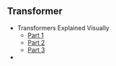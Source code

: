 ## Transformer
- Transformers Explained Visually
  - [Part 1](https://towardsdatascience.com/transformers-explained-visually-part-1-overview-of-functionality-95a6dd460452)
  - [Part 2](https://towardsdatascience.com/transformers-explained-visually-part-2-how-it-works-step-by-step-b49fa4a64f34)
  - [Part 3](https://towardsdatascience.com/transformers-explained-visually-part-3-multi-head-attention-deep-dive-1c1ff1024853)
- 